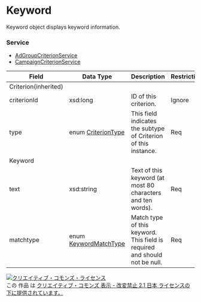 # Keyword
Keyword object displays keyword information.
### Service
+ [AdGroupCriterionService](../services/AdGroupCriterionService.md)
+ [CampaignCriterionService](../services/CampaignCriterionService.md)

| Field | Data Type | Description | Restrictions | 
|---|---|---|---|
| Criterion(inherited)||||||
| criterionId| xsd:long| ID of this criterion.| Ignore| ReqNotUpdatable| ReqNotUpdatable |
| type| enum <a href="./CriterionType.md">CriterionType</a>| This field indicates the subtype of Criterion of this instance.| Req| ReqNotUpdatable| ReqNotUpdatable |
| Keyword||||||
| text| xsd:string| Text of this keyword (at most 80 characters and ten words).| Req| Ignore| Ignore |
| matchtype| enum <a href="./KeywordMatchType.md">KeywordMatchType</a>| Match type of this keyword. This field is required and should not be null.| Req| Ignore| Ignore |
<a rel="license" href="http://creativecommons.org/licenses/by-nd/2.1/jp/"><img alt="クリエイティブ・コモンズ・ライセンス" style="border-width:0" src="https://i.creativecommons.org/l/by-nd/2.1/jp/88x31.png" /></a><br />この 作品 は <a rel="license" href="http://creativecommons.org/licenses/by-nd/2.1/jp/">クリエイティブ・コモンズ 表示 - 改変禁止 2.1 日本 ライセンスの下に提供されています。</a>
